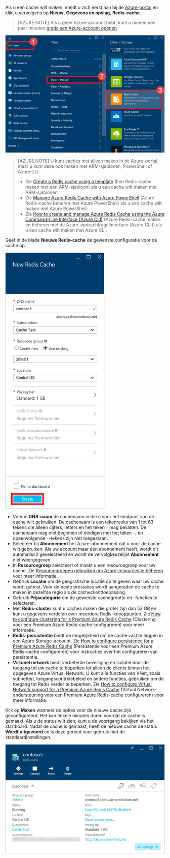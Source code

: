 Als u een cache wilt maken, meldt u zich eerst aan bij de [Azure-portal](https://portal.azure.com) en klikt u vervolgens op **Nieuw**, **Gegevens en opslag**, **Redis-cache**.

>[AZURE.NOTE] Als u geen Azure-account hebt, kunt u binnen een paar minuten [gratis een Azure-account openen](https://azure.microsoft.com/pricing/free-trial/?WT.mc_id=redis_cache_hero).

![Nieuwe cache](media/redis-cache-create/redis-cache-new-cache-menu.png)

>[AZURE.NOTE] U kunt caches niet alleen maken in de Azure-portal, maar u kunt deze ook maken met ARM-sjablonen, PowerShell of Azure CLI.
>
>-  Zie [Create a Redis cache using a template](../articles/redis-cache/cache-redis-cache-arm-provision.md) (Een Redis-cache maken met een ARM-sjabloon) als u een cache wilt maken met ARM-sjablonen.
>-  Zie [Manage Azure Redis Cache with Azure PowerShell](../articles/redis-cache/cache-howto-manage-redis-cache-powershell.md) (Azure Redis-cache beheren met Azure PowerShell) als u een cache wilt maken met Azure PowerShell.
>-  Zie [How to create and manage Azure Redis Cache using the Azure Command-Line Interface (Azure CLI)](../articles/redis-cache/cache-manage-cli.md) (Azure Redis-cache maken en beheren met de Azure-opdrachtregelinterface (Azure CLI)) als u een cache wilt maken met Azure CLI.

Geef in de blade **Nieuwe Redis-cache** de gewenste configuratie voor de cache op.

![Cache maken](media/redis-cache-create/redis-cache-cache-create.png) 

-   Voer in **DNS-naam** de cachenaam in die u voor het eindpunt van de cache wilt gebruiken. De cachenaam is een tekenreeks van 1 tot 63 tekens die alleen cijfers, letters en het teken `-` mag bevatten. De cachenaam mag niet beginnen of eindigen met het teken `-`, en opeenvolgende `-`-tekens zijn niet toegestaan.
-   Selecteer bij **Abonnement** het Azure-abonnement dat u voor de cache wilt gebruiken. Als uw account maar één abonnement heeft, wordt dit automatisch geselecteerd en wordt de vervolgkeuzelijst **Abonnement** niet weergegeven.
-   In **Resourcegroep** selecteert of maakt u een resourcegroep voor uw cache. Zie [Resourcegroepen gebruiken om Azure-resources te beheren](../articles/resource-group-overview.md) voor meer informatie. 
-   Gebruik **Locatie** om de geografische locatie op te geven waar uw cache wordt gehost. Voor de beste prestaties wordt aangeraden de cache te maken in dezelfde regio als de cacheclienttoepassing.
-   Gebruik **Prijscategorie** om de gewenste cachegrootte en -functies te selecteren.
-   Met **Redis-cluster** kunt u caches maken die groter zijn dan 53 GB en kunt u gegevens verdelen over meerdere Redis-knooppunten. Zie [How to configure clustering for a Premium Azure Redis Cache](../articles/redis-cache/cache-how-to-premium-clustering.md) (Clustering voor een Premium Azure Redis-cache configureren) voor meer informatie.
-   **Redis-persistentie** biedt de mogelijkheid om de cache vast te leggen in een Azure Storage-account. Zie [How to configure persistence for a Premium Azure Redis Cache](../articles/redis-cache/cache-how-to-premium-persistence.md) (Persistentie voor een Premium Azure Redis-cache configureren) voor instructies over het configureren van persistentie.
-   **Virtueel netwerk** biedt verbeterde beveiliging en isolatie door de toegang tot uw cache te beperken tot alleen de clients binnen het opgegeven Azure Virtual Network. U kunt alle functies van VNet, zoals subnetten, toegangscontrolebeleid en andere functies, gebruiken om de toegang tot Redis verder te beperken. Zie [How to configure Virtual Network support for a Premium Azure Redis Cache](../articles/redis-cache/cache-how-to-premium-vnet.md) (Virtual Network-ondersteuning voor een Premium Azure Redis-cache configureren) voor meer informatie.

Klik op **Maken** wanneer de opties voor de nieuwe cache zijn geconfigureerd. Het kan enkele minuten duren voordat de cache is gemaakt. Als u de status wilt zien, kunt u de voortgang bekijken via het startboard. Nadat de cache is gemaakt, heeft de nieuwe cache de status **Wordt uitgevoerd** en is deze gereed voor gebruik met de standaardinstellingen.

![Cache gemaakt](media/redis-cache-create/redis-cache-cache-created.png)




<!--HONumber=Jun16_HO2-->


